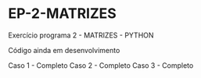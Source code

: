 # EP-2-MATRIZES
Exercício programa 2 - MATRIZES - PYTHON

Código ainda em desenvolvimento

Caso 1 - Completo
Caso 2 - Completo
Caso 3 - Completo
